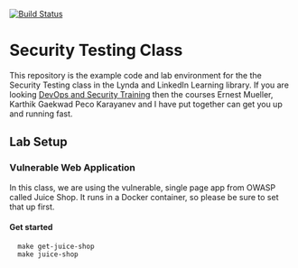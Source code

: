 [![Build Status](https://travis-ci.org/wickett/security-testing-class.svg?branch=master)](https://travis-ci.org/wickett/security-testing-class)
# Security Testing Class
This repository is the example code and lab environment for the the Security Testing class in the Lynda and LinkedIn Learning library. If you are looking [DevOps and Security Training](https://www.lynda.com/SharedPlaylist/ccf29d5fa587472c95573529a0a94363) then the courses Ernest Mueller, Karthik Gaekwad Peco Karayanev and I have put together can get you up and running fast.

## Lab Setup

### Vulnerable Web Application

In this class, we are using the vulnerable, single page app from OWASP called Juice Shop. It runs in a Docker container, so please be sure to set that up first.

#### Get started

```
  make get-juice-shop
  make juice-shop
```
